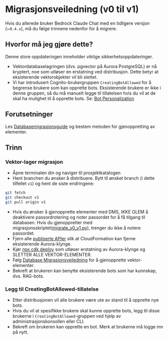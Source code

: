 # Migrasjonsveiledning (v0 til v1)

Hvis du allerede bruker Bedrock Claude Chat med en tidligere versjon (~`0.4.x`), må du følge trinnene nedenfor for å migrere.

## Hvorfor må jeg gjøre dette?

Denne store oppdateringen inneholder viktige sikkerhetsoppdateringer.

- Vektordatabaselagringen (dvs. pgvector på Aurora PostgreSQL) er nå kryptert, noe som utløser en erstatning ved distribusjon. Dette betyr at eksisterende vektorobjekter vil bli slettet.
- Vi har introdusert Cognito-brukergruppen `CreatingBotAllowed` for å begrense brukere som kan opprette bots. Eksisterende brukere er ikke i denne gruppen, så du må manuelt legge til tillatelsen hvis du vil at de skal ha mulighet til å opprette bots. Se: [Bot Personalization](../../README.md#bot-personalization)

## Forutsetninger

Les [Databasemigrasjonsguide](./DATABASE_MIGRATION_nb-NO.md) og bestem metoden for gjenoppretting av elementer.

## Trinn

### Vektor-lager migrasjon

- Åpne terminalen din og naviger til prosjektkatalogen
- Hent branchen du ønsker å distribuere. Bytt til ønsket branch (i dette tilfellet `v1`) og hent de siste endringene:

```sh
git fetch
git checkout v1
git pull origin v1
```

- Hvis du ønsker å gjenopprette elementer med DMS, IKKE GLEM å deaktivere passordrotering og noter passordet for å få tilgang til databasen. Hvis du gjenoppretter med migrasjonsskriptet([migrate_v0_v1.py](./migrate_v0_v1.py)), trenger du ikke å notere passordet.
- Fjern alle [publiserte APIer](../PUBLISH_API_nb-NO.md) slik at CloudFormation kan fjerne eksisterende Aurora-klynge.
- Kjør [npx cdk deploy](../README.md#deploy-using-cdk) som utløser erstatning av Aurora-klynge og SLETTER ALLE VEKTOR-ELEMENTER.
- Følg [Database Migrasjonsveiledning](./DATABASE_MIGRATION_nb-NO.md) for å gjenopprette vektor-elementer.
- Bekreft at brukeren kan benytte eksisterende bots som har kunnskap, dvs. RAG-bots.

### Legg til CreatingBotAllowed-tillatelse

- Etter distribusjonen vil alle brukere være ute av stand til å opprette nye bots.
- Hvis du vil at spesifikke brukere skal kunne opprette bots, legg til disse brukerne i `CreatingBotAllowed`-gruppen ved hjelp av administrasjonskonsollen eller CLI.
- Bekreft om brukeren kan opprette en bot. Merk at brukerne må logge inn på nytt.
